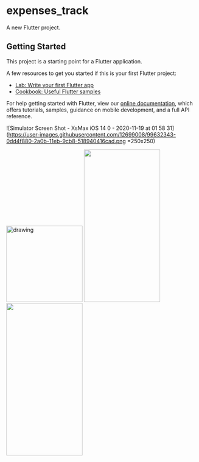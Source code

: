 # expenses_track

A new Flutter project.

## Getting Started

This project is a starting point for a Flutter application.

A few resources to get you started if this is your first Flutter project:

- [Lab: Write your first Flutter app](https://flutter.dev/docs/get-started/codelab)
- [Cookbook: Useful Flutter samples](https://flutter.dev/docs/cookbook)

For help getting started with Flutter, view our
[online documentation](https://flutter.dev/docs), which offers tutorials,
samples, guidance on mobile development, and a full API reference.

![Simulator Screen Shot - XsMax iOS 14 0 - 2020-11-19 at 01 58 31](https://user-images.githubusercontent.com/12699008/99632343-0dd4f880-2a0b-11eb-9cb8-518940416cad.png =250x250)


<img src="(https://user-images.githubusercontent.com/12699008/99632343-0dd4f880-2a0b-11eb-9cb8-518940416cad.png" alt="drawing" width="200"/>


<img src="Simulator Screen Shot - XsMax iOS 14 0 - 2020-11-19 at 01 58 31" data-canonical-src="https://user-images.githubusercontent.com/12699008/99632343-0dd4f880-2a0b-11eb-9cb8-518940416cad.png" width="200" height="400" />

<img src="https://camo.githubusercontent.com/..." data-canonical-src="https://user-images.githubusercontent.com/12699008/99632343-0dd4f880-2a0b-11eb-9cb8-518940416cad.png" width="200" height="400" />
